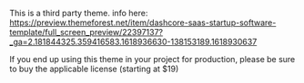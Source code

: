 This is a third party theme. info here:
https://preview.themeforest.net/item/dashcore-saas-startup-software-template/full_screen_preview/22397137?_ga=2.181844325.359416583.1618936630-138153189.1618930637

If you end up using this theme in your project for production, please be sure to buy the applicable license (starting at $19)